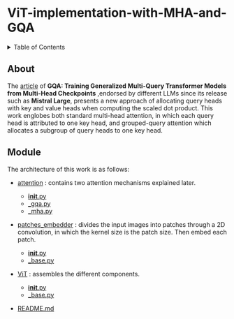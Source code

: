# ViT-implementation-with-MHA-and-GQA


<!-- TABLE OF CONTENTS -->
<details>
  <summary>Table of Contents</summary>
  <ol>
    <li>
      <a href="#About">About</a>
    </li>
    <li>
      <a href="#Module">Module</a>
    </li>
    <li>
    <a href="#MultiHeadAttention">Multihead Attention</a>
    </li>
    <li>
    <a href="#GroupedQueryAttention">Grouped-Query Attention</a></li>
  </ol>
</details>



<!-- ABOUT -->
## About
The [article](https://arxiv.org/pdf/2305.13245.pdf) of **GQA: Training Generalized Multi-Query Transformer Models from Multi-Head Checkpoints** ,endorsed by different LLMs since its release such as **Mistral Large**, presents a new approach of allocating query heads with key and value heads when computing the scaled dot product.
This work englobes both standard multi-head attention, in which each query head is attributed to one key head, and grouped-query attention which allocates a subgroup of query heads to one key head.

<!-- <p align="right">(<a href="#top">back to top</a>)</p> -->

<!-- Module -->
## Module
The architecture of this work is as follows:

 * [attention](/attention) : contains two attention mechanisms explained later.
    * [__init__.py](/attention/__init__.py)
    * [_gqa.py](/attention/_gqa.py)
    * [_mha.py](/attention/_mha.py)

 * [patches_embedder](/patches_embedder) : divides the input images into patches through a 2D convolution, in which the kernel size is the patch size. Then embed each patch.
    * [__init__.py](/patches_embedder/__init__.py)
    * [_base.py](/patches_embedder/_base.py) 
  
 * [ViT](/ViT) : assembles the different components.
    * [__init__.py](/ViT/__init__.py)
    * [_base.py](/ViT/_base.py)
  
 * [README.md](/README.md)

<!-- <p align="right">(<a href="#top">back to top</a>)</p> -->







